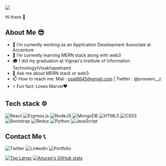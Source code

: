 ![](https://komarev.com/ghpvc/?username=praveenzsp&color=blue)



Hi there 👋



About Me 😎
-------------------------------------------------------------------------------------------------------------------------------------------------------------------------
- 🔭 I’m currently working as an Application Development Associate at Accenture
- 🌱 I’m currently learning MERN stack along with web3
- 🎓 I did my graduation at Vignan's Institute of Information Technology(Visakhapatnam)
- 💬 Ask me about MERN stack or web3
- 📫 How to reach me: Mail : psai6645@gmail.com | Twitter : @praveen__z
- ⚡ Fun fact: Loves Marvel❤️

Tech stack ⚙️
-------------------------------------------------------------------------------------------------------------------------------------------------------------------------
![React](https://img.shields.io/badge/react-%2320232a.svg?style=for-the-badge&logo=react&logoColor=%2361DAFB)
![Express.js](https://img.shields.io/badge/express.js-%23404d59.svg?style=for-the-badge&logo=express&logoColor=%2361DAFB)
![NodeJS](https://img.shields.io/badge/node.js-6DA55F?style=for-the-badge&logo=node.js&logoColor=white)
![MongoDB](https://img.shields.io/badge/MongoDB-%234ea94b.svg?style=for-the-badge&logo=mongodb&logoColor=white)
	![HTML5](https://img.shields.io/badge/html5-%23E34F26.svg?style=for-the-badge&logo=html5&logoColor=white)
  ![CSS3](https://img.shields.io/badge/css3-%231572B6.svg?style=for-the-badge&logo=css3&logoColor=white)
  ![Bootstrap](https://img.shields.io/badge/bootstrap-%23563D7C.svg?style=for-the-badge&logo=bootstrap&logoColor=white)
  ![Redux](https://img.shields.io/badge/redux-%23593d88.svg?style=for-the-badge&logo=redux&logoColor=white)
  ![Python](https://img.shields.io/badge/python-3670A0?style=for-the-badge&logo=python&logoColor=ffdd54)
  ![JavaScript](https://img.shields.io/badge/javascript-%23323330.svg?style=for-the-badge&logo=javascript&logoColor=%23F7DF1E)

Contact Me 📞
-------------------------------------------------------------------------------------------------------------------------------------------------------------------------
![Twitter](https://img.shields.io/badge/Twitter-%231DA1F2.svg?style=for-the-badge&logo=Twitter&logoColor=white)
![LinkedIn](https://img.shields.io/badge/linkedin-%230077B5.svg?style=for-the-badge&logo=linkedin&logoColor=white)
![Portfolio](https://img.shields.io/badge/Portfolio-%23000000.svg?style=for-the-badge&logo=firefox&logoColor=#FF7139)


[![Top Langs](https://github-readme-stats.vercel.app/api/top-langs/?username=praveenzsp&theme=transparent&layout=compact)](https://github.com/anuraghazra/github-readme-stats)      [![Anurag's GitHub stats](https://github-readme-stats.vercel.app/api?username=praveenzsp&&theme=transparent&show_icons=true)](https://github.com/anuraghazra/github-readme-stats) 
